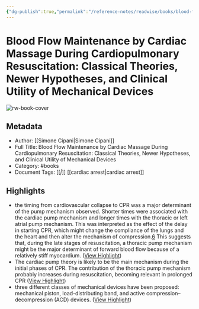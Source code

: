 ```yaml
---
{"dg-publish":true,"permalink":"/reference-notes/readwise/books/blood-flow-maintenance-by-cardiac-massage-during-cardiopulmonary-resuscitation-classical-theories-newer-hypotheses-and-clinical-utility-of-mechanical-devices/"}
---
```


# Blood Flow Maintenance by Cardiac Massage During Cardiopulmonary Resuscitation: Classical Theories, Newer Hypotheses, and Clinical Utility of Mechanical Devices

![rw-book-cover](https://readwise-assets.s3.amazonaws.com/static/images/article2.74d541386bbf.png)

## Metadata
- Author: [[Simone Cipani\|Simone Cipani]]
- Full Title: Blood Flow Maintenance by Cardiac Massage During Cardiopulmonary Resuscitation: Classical Theories, Newer Hypotheses, and Clinical Utility of Mechanical Devices
- Category: #books
- Document Tags: [[*\|*]] [[cardiac arrest\|cardiac arrest]]

## Highlights
- the timing from cardiovascular collapse to CPR was a major determinant of the pump mechanism observed. Shorter times were associated with the cardiac pump mechanism and longer times with the thoracic or left atrial pump mechanism. This was interpreted as the effect of the delay in starting CPR, which might change the compliance of the lungs and the heart and then alter the mechanism of compression.[6](https://readwise.io/reader/document_raw_content/30155715#bibr6-1751143718778486) This suggests that, during the late stages of resuscitation, a thoracic pump mechanism might be the major determinant of forward blood flow because of a relatively stiff myocardium. ([View Highlight](https://read.readwise.io/read/01h5mwd9j2hp54q4cr5nmfhvkw))
- The cardiac pump theory is likely to be the main mechanism during the initial phases of CPR. The contribution of the thoracic pump mechanism probably increases during resuscitation, becoming relevant in prolonged CPR ([View Highlight](https://read.readwise.io/read/01h5mwga1cr8hrhq1ab34sm2j7))
- three different classes of mechanical devices have been proposed: mechanical piston, load-distributing band, and active compression–decompression (ACD) devices. ([View Highlight](https://read.readwise.io/read/01h5mwhn8356accq72ekg73fnw))
